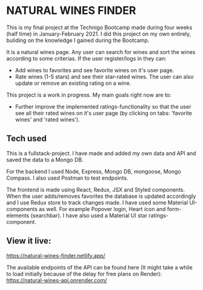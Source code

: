 # NATURAL WINES FINDER

This is my final project at the Technigo Bootcamp made during four weeks (half time) in January-February 2021.
I did this project on my own entirely, buliding on the knowledge I gained during the Bootcamp.

It is a natural wines page. Any user can search for wines and sort the wines according to some criterias.
If the user register/logs in they can:

- Add wines to favorites and see favorite wines on it's user page.
- Rate wines (1-5 stars) and see their star-rated wines. The user can also update or remove an existing rating on a wine.

This project is a work in progress. My main goals right now are to:

- Further improve the implemented ratings-functionality so that the user see all their rated wines on it's user page (by clicking on tabs: 'favorite wines' and 'rated wines').

## Tech used

This is a fullstack-project. I have made and added my own data and API and saved the data to a Mongo DB.

For the backend I used Node, Express, Mongo DB, mongoose, Mongo Compass.
I also used Postman to test endpoints.

The frontend is made using React, Redux, JSX and Styled components.
When the user adds/removes favorites the database is updated accordingly and I use Redux store to track changes made.
I have used some Material UI-components as well. For example Popover login, Heart icon and form-elements (searchbar). I have also used a Material UI star ratings-component.

## View it live:

https://natural-wines-finder.netlify.app/

The available endpoints of the API can be found here (It might take a while to load initially because of the delay for free plans on Render):
https://natural-wines-api.onrender.com/
